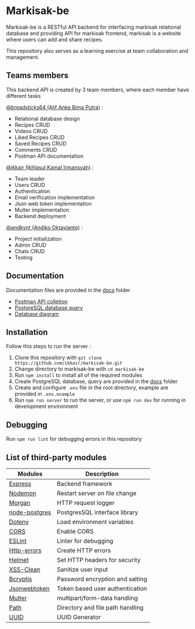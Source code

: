 # Markisak-be
Markisak-be is a RESTful API backend for interfacing markisak relational database and providing API for markisak frontend,
markisak is a website where users can add and share recipes. 

This repository also serves as a learning exercise at team collaboration and management.

## Teams members
This backend API is created by 3 team members, where each member have different tasks

[@breadsticks64 (Alif Anke Bima Putra)] : 
- Relational database design
- Recipes CRUD
- Videos CRUD
- Liked Recipes CRUD
- Saved Recipes CRUD
- Comments CRUD
- Postman API documentation

[@ikkair (Ikhlasul Kamal Irmansyah)] : 
- Team leader
- Users CRUD
- Authentication
- Email verification implementation
- Json web token implementation
- Multer implementation
- Backend deployment

[@andkvnt (Andiko Oktavianto)] : 
- Project initialization
- Admin CRUD
- Chats CRUD
- Testing

## Documentation
Documentation files are provided in the [docs] folder
- [Postman API colletion]
- [PostgreSQL database query]
- [Database diagram]

## Installation
Follow this steps to run the server :
1. Clone this repository with `git clone https://github.com/ikkair/markisak-be.git`
2. Change directory to markisak-be with `cd markisak-be`
3. Run `npm install` to install all of the required modules
4. Create PostgreSQL database, query are provided in the [docs] folder
5. Create and configure `.env` file in the root directory, example are provided in `.env.example`
6. Run `npm run server` to run the server, or use `npm run dev` for running in development environment

## Debugging
Run `npm run lint` for debugging errors in this repository

## List of third-party modules
| Modules | Description |
| ------ | ------ |
| [Express] | Backend framework |
| [Nodemon] | Restart server on file change |
| [Morgan] | HTTP request logger |
| [node-postgres] | PostgresSQL interface library |
| [Dotenv] | Load environment variables |
| [CORS] | Enable CORS |
| [ESLint] | Linter for debugging |
| [Http-errors] | Create HTTP errors |
| [Helmet] | Set HTTP headers for security |
| [XSS-Clean] | Sanitize user input |
| [Bcryptjs] | Password encryption and salting |
| [Jsonwebtoken] | Token based user authentication |
| [Multer] | multipart/form-data handling |
| [Path] | Directory and file path handling |
| [UUID] | UUID Generator |

[docs]: <docs>
[Postman API colletion]: <docs/Markisak-be.postman_collection.json>
[PostgreSQL Database Query]: <docs/query.sql>
[Database Diagram]: <docs/markisak-database-diagram.png>
[@breadsticks64 (Alif Anke Bima Putra)]: <https://www.github.com/breadsticks64>
[@ikkair (Ikhlasul Kamal Irmansyah)]: <https://www.github.com/ikkair>
[@andkvnt (Andiko Oktavianto)]: <https://www.github.com/andkvnt>
[express]: <https://expressjs.com>
[Nodemon]: <https://nodemon.io/>
[Morgan]: <https://github.com/expressjs/morgan#readme>
[node-postgres]: <https://node-postgres.com>
[Dotenv]: <https://www.npmjs.com/package/dotenv>
[CORS]: <https://github.com/expressjs/cors#readme>
[ESLint]: <https://eslint.org>
[Http-errors]: <https://www.npmjs.com/package/http-errors>
[Helmet]: <https://helmetjs.github.io/>
[XSS-Clean]: <https://github.com/jsonmaur/xss-clean>
[Bcryptjs]: <https://github.com/dcodeIO/bcrypt.js>
[Jsonwebtoken]: <https://jwt.io/>
[Multer]: <https://github.com/expressjs/multer>
[Path]: <https://github.com/jinder/path>
[UUID]: <https://github.com/uuidjs/uuid>